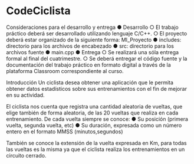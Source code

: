 # CodeCiclista
Consideraciones para el desarrollo y entrega
  ● Desarrollo
      ○ El trabajo práctico deberá ser desarrollado utilizando lenguaje C/C++.
      ○ El proyecto deberá estar organizado de la siguiente forma:
    MI_Proyecto
      ● includes: directorio para los archivos de encabezado
      ● src: directorio para los archivos fuente
      ● main.cpp
  ● Entrega
      ○ Se realizará una sóla entrega formal al final del cuatrimestre.
      ○ Se deberá entregar el código fuente y la documentación del trabajo práctico en
      formato digital a través de la plataforma Classroom correspondiente al curso.

Introducción
Un ciclista desea obtener una aplicación que le permita obtener datos estadísticos sobre sus
entrenamientos con el fin de mejorar en su actividad.

El ciclista nos cuenta que registra una cantidad aleatoria de vueltas, que elige también de forma
aleatoria, de las 20 vueltas que realiza en cada entrenamiento.
De cada vuelta siempre se conoce:
● Su posición (primera vuelta, segunda vuelta, etc)
● Su duración, expresada como un número entero en el formato MMSS
(minutos,segundos)

También se conoce la extensión de la vuelta expresada en Km, para todas las vueltas es la
misma ya que el ciclista realiza los entrenamientos en un circuito cerrado.
